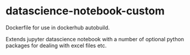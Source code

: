 # datascience-notebook-custom

Dockerfile for use in dockerhub autobuild.

Extends jupyter datascience notebook with a number of optional python packages for dealing with excel files etc.
